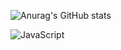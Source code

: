 ![Anurag's GitHub stats](https://github-readme-stats.vercel.app/api?username=RafeAckerman&show_icons=true&theme=tokyonight)

<img alt= "JavaScript" src="https://img.shields.io/badge/javascript-%23323330.svg?style=for-the-badge&logo=javascript&logoColor=%23F7DF1E"/>
